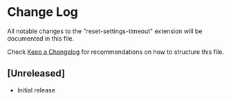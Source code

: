 # Change Log

All notable changes to the "reset-settings-timeout" extension will be documented in this file.

Check [Keep a Changelog](http://keepachangelog.com/) for recommendations on how to structure this file.

## [Unreleased]

- Initial release